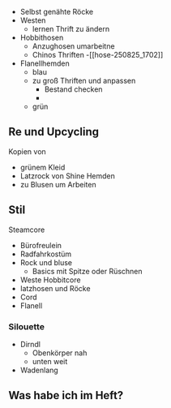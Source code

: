 -  Selbst genähte Röcke
-  Westen
    - lernen Thrift zu ändern
- Hobbithosen
    -  Anzughosen umarbeitne
    -  Chinos Thriften
    -[[hose-250825_1702]]
- Flanellhemden
    - blau
    -  zu groß Thriften und anpassen
        -  Bestand checken
        - 
    -  grün
## Re und Upcycling
Kopien von
- grünem Kleid
- Latzrock von Shine
Hemden
- zu Blusen um Arbeiten
## Stil
Steamcore
- Bürofreulein
- Radfahrkostüm
- Rock und bluse
	- Basics mit Spitze oder Rüschnen
- Weste
Hobbitcore
- latzhosen und Röcke
- Cord
- Flanell
### Silouette
- Dirndl
	- Obenkörper nah
	- unten weit
- Wadenlang
## Was habe ich im Heft?